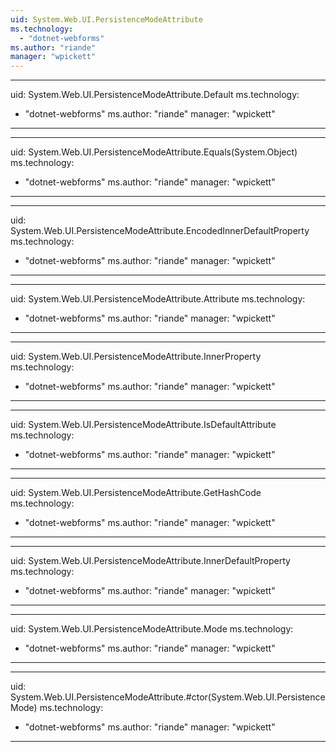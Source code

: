 ```yaml
---
uid: System.Web.UI.PersistenceModeAttribute
ms.technology: 
  - "dotnet-webforms"
ms.author: "riande"
manager: "wpickett"
---
```


---
uid: System.Web.UI.PersistenceModeAttribute.Default
ms.technology: 
  - "dotnet-webforms"
ms.author: "riande"
manager: "wpickett"
---

---
uid: System.Web.UI.PersistenceModeAttribute.Equals(System.Object)
ms.technology: 
  - "dotnet-webforms"
ms.author: "riande"
manager: "wpickett"
---

---
uid: System.Web.UI.PersistenceModeAttribute.EncodedInnerDefaultProperty
ms.technology: 
  - "dotnet-webforms"
ms.author: "riande"
manager: "wpickett"
---

---
uid: System.Web.UI.PersistenceModeAttribute.Attribute
ms.technology: 
  - "dotnet-webforms"
ms.author: "riande"
manager: "wpickett"
---

---
uid: System.Web.UI.PersistenceModeAttribute.InnerProperty
ms.technology: 
  - "dotnet-webforms"
ms.author: "riande"
manager: "wpickett"
---

---
uid: System.Web.UI.PersistenceModeAttribute.IsDefaultAttribute
ms.technology: 
  - "dotnet-webforms"
ms.author: "riande"
manager: "wpickett"
---

---
uid: System.Web.UI.PersistenceModeAttribute.GetHashCode
ms.technology: 
  - "dotnet-webforms"
ms.author: "riande"
manager: "wpickett"
---

---
uid: System.Web.UI.PersistenceModeAttribute.InnerDefaultProperty
ms.technology: 
  - "dotnet-webforms"
ms.author: "riande"
manager: "wpickett"
---

---
uid: System.Web.UI.PersistenceModeAttribute.Mode
ms.technology: 
  - "dotnet-webforms"
ms.author: "riande"
manager: "wpickett"
---

---
uid: System.Web.UI.PersistenceModeAttribute.#ctor(System.Web.UI.PersistenceMode)
ms.technology: 
  - "dotnet-webforms"
ms.author: "riande"
manager: "wpickett"
---
